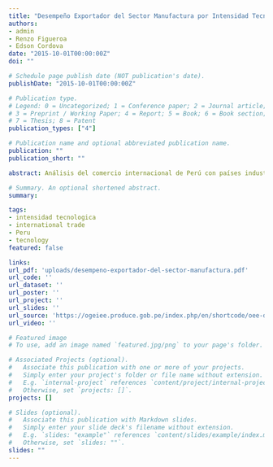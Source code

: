 ```yaml
---
title: "Desempeño Exportador del Sector Manufactura por Intensidad Tecnológica"
authors:
- admin
- Renzo Figueroa
- Edson Cordova
date: "2015-10-01T00:00:00Z"
doi: ""

# Schedule page publish date (NOT publication's date).
publishDate: "2015-10-01T00:00:00Z"

# Publication type.
# Legend: 0 = Uncategorized; 1 = Conference paper; 2 = Journal article;
# 3 = Preprint / Working Paper; 4 = Report; 5 = Book; 6 = Book section;
# 7 = Thesis; 8 = Patent
publication_types: ["4"]

# Publication name and optional abbreviated publication name.
publication: ""
publication_short: ""

abstract: Análisis del comercio internacional de Perú con países industrializados revela una dependencia de exportaciones basadas en recursos naturales, impulsadas por altos precios minerales. Sin embargo, estos países también importan productos manufacturados, como cobre refinado y vegetales preparados. En la última década, Perú ha buscado diversificar su canasta exportadora mediante acuerdos comerciales, aunque inicialmente la coyuntura económica no favoreció tal transformación. Recientemente, debido a la caída de los precios de los metales, las exportaciones se han reorientado hacia mercados andinos y sectores no tradicionales. Aunque las exportaciones industriales aún son modestas, se espera retomar el crecimiento previo a la crisis económica. Otros países latinoamericanos han incrementado sus exportaciones manufactureras de baja, media y alta tecnología debido a un crecimiento moderado.

# Summary. An optional shortened abstract.
summary: 

tags:
- intensidad tecnologica
- international trade
- Peru
- tecnology
featured: false

links:
url_pdf: 'uploads/desempeno-exportador-del-sector-manufactura.pdf'
url_code: ''
url_dataset: ''
url_poster: ''
url_project: ''
url_slides: ''
url_source: 'https://ogeiee.produce.gob.pe/index.php/en/shortcode/oee-documentos-publicaciones/publicaciones-anuales/item/794-desempeno-exportador-del-sector-manufacturero-por-intensidad-tecnologica'
url_video: ''

# Featured image
# To use, add an image named `featured.jpg/png` to your page's folder. 

# Associated Projects (optional).
#   Associate this publication with one or more of your projects.
#   Simply enter your project's folder or file name without extension.
#   E.g. `internal-project` references `content/project/internal-project/index.md`.
#   Otherwise, set `projects: []`.
projects: []

# Slides (optional).
#   Associate this publication with Markdown slides.
#   Simply enter your slide deck's filename without extension.
#   E.g. `slides: "example"` references `content/slides/example/index.md`.
#   Otherwise, set `slides: ""`.
slides: ""
---
```

